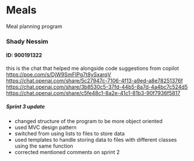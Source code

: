 # Meals
Meal planning program

### Shady Nessim
#### ID: 900191322

this is the chat that helped me alongside code suggestions from copilot https://poe.com/s/DjW9SmFIPg7t8ySxarqV
https://chat.openai.com/share/5c27947c-7106-4f13-a9ed-a8e78251376f
https://chat.openai.com/share/3b8530c5-37fd-44b5-8a7d-4a4bc7c524d5
https://chat.openai.com/share/c5fe48c1-8a2e-41c1-81b3-90f7936f5817

##### Sprint 3 update
- changed structure of the program to be more object oriented
- used MVC design pattern
- switched from using lists to files to store data
- used templates to handle storing data to files with different classes using the same function
- corrected mentioned comments on sprint 2